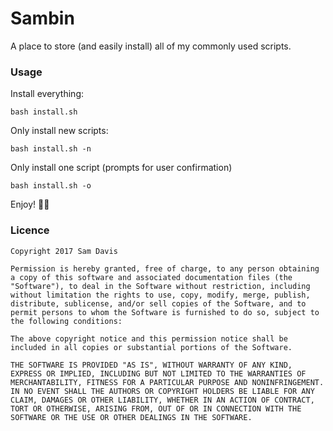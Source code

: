 # Sambin

A place to store (and easily install) all of my commonly used scripts.

### Usage


Install everything:
```shell
bash install.sh
```

Only install new scripts:
```shell
bash install.sh -n
```

Only install one script (prompts for user confirmation)
```shell
bash install.sh -o
```

Enjoy! ✌🏻


### Licence
```
Copyright 2017 Sam Davis

Permission is hereby granted, free of charge, to any person obtaining a copy of this software and associated documentation files (the "Software"), to deal in the Software without restriction, including without limitation the rights to use, copy, modify, merge, publish, distribute, sublicense, and/or sell copies of the Software, and to permit persons to whom the Software is furnished to do so, subject to the following conditions:

The above copyright notice and this permission notice shall be included in all copies or substantial portions of the Software.

THE SOFTWARE IS PROVIDED "AS IS", WITHOUT WARRANTY OF ANY KIND, EXPRESS OR IMPLIED, INCLUDING BUT NOT LIMITED TO THE WARRANTIES OF MERCHANTABILITY, FITNESS FOR A PARTICULAR PURPOSE AND NONINFRINGEMENT. IN NO EVENT SHALL THE AUTHORS OR COPYRIGHT HOLDERS BE LIABLE FOR ANY CLAIM, DAMAGES OR OTHER LIABILITY, WHETHER IN AN ACTION OF CONTRACT, TORT OR OTHERWISE, ARISING FROM, OUT OF OR IN CONNECTION WITH THE SOFTWARE OR THE USE OR OTHER DEALINGS IN THE SOFTWARE.
```